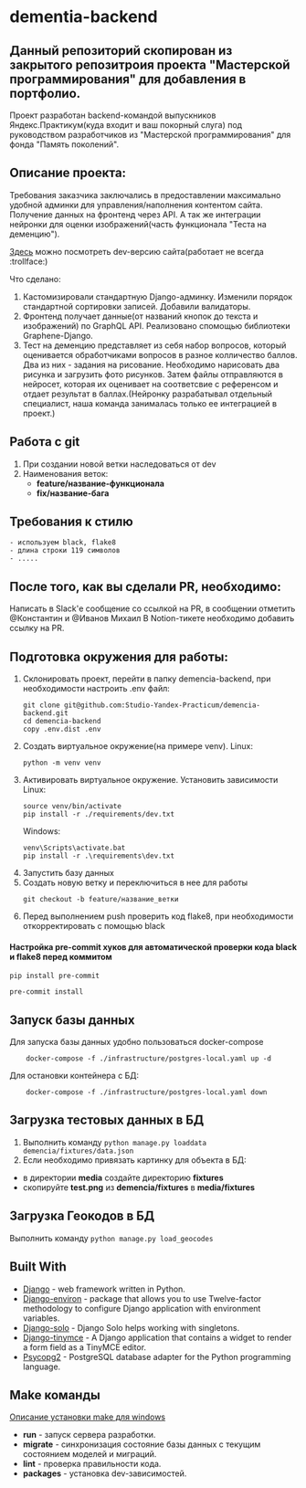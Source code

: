 # dementia-backend


## Данный репозиторий скопирован из закрытого репозитроия проекта "Мастерской программирования" для добавления в портфолио.
Проект разработан backend-командой выпускников Яндекс.Практикум(куда входит и ваш покорный слуга) под руководством разработчиков из "Мастерской программирования" для фонда "Память поколений".

## Описание проекта:
Требования заказчика заключались в предоставлении максимально удобной админки для управления/наполнения контентом сайта.
Получение данных на фронтенд через API.
А так же интеграции нейронки для оценки изображений(часть функционала "Теста на деменцию").


[Здесь](http://dev-demencia.tk/) можно посмотреть dev-версию сайта(работает не всегда :trollface:)

Что сделано:
1. Кастомизировали стандартную Django-админку. Изменили порядок стандартной сортировки записей. Добавили валидаторы.
2. Фронтенд получает данные(от названий кнопок до текста и изображений) по GraphQL API. Реализовано спомощью библиотеки Graphene-Django.
3. Тест на деменцию представляет из себя набор вопросов, который оценивается обработчиками вопросов в разное колличество баллов. Два из них - задания на рисование. Необходимо нарисовать два рисунка и загрузить фото рисунков. Затем файлы отправляются в нейросет, которая их оценивает на соответсвие с референсом и отдает результат в баллах.(Нейронку разрабатывал отдельный специалист, наша команда занималась только ее интеграцией в проект.)

## Работа с git
1. При создании новой ветки наследоваться от dev
2. Наименования веток:
    - **feature/название-функционала**
    - **fix/название-бага**

## Требования к стилю
    - используем black, flake8
    - длина строки 119 символов
    - .....

## После того, как вы сделали PR, необходимо:
Написать в Slack'е сообщение со ссылкой на PR, в сообщении отметить @Константин и @Иванов Михаил
В Notion-тикете необходимо добавить ссылку на PR.

## Подготовка окружения для работы:
1. Склонировать проект, перейти в папку demencia-backend, при необходимости настроить .env файл:
    ```shell
    git clone git@github.com:Studio-Yandex-Practicum/demencia-backend.git
    cd demencia-backend
    copy .env.dist .env
    ```
2. Создать виртуальное окружение(на примере venv).
    Linux:
	```shell
    python -m venv venv
    ```
3. Активировать виртуальное окружение. Установить зависимости
    Linux:
	```shell
    source venv/bin/activate
    pip install -r ./requirements/dev.txt
    ```
	Windows:
	```shell
    venv\Scripts\activate.bat
    pip install -r .\requirements\dev.txt
    ```
4. Запустить базу данных
5. Создать новую ветку и переключиться в нее для работы
	```shell
    git checkout -b feature/название_ветки
    ```
6. Перед выполнением push проверить код flake8, при необходимости откорректировать с помощью black

#### Настройка pre-commit хуков для автоматической проверки кода black и flake8 перед коммитом
```
pip install pre-commit
```
```
pre-commit install
```

## Запуск базы данных
Для запуска базы данных удобно пользоваться docker-compose
```shell
    docker-compose -f ./infrastructure/postgres-local.yaml up -d
```
Для остановки контейнера с БД: 
```shell
    docker-compose -f ./infrastructure/postgres-local.yaml down
```

## Загрузка тестовых данных в БД
1. Выполнить команду ```python manage.py loaddata demencia/fixtures/data.json```
2. Если необходимо привязать картинку для объекта в БД:
  * в директории **media** создайте директорию **fixtures**
  * скопируйте **test.png** из **demencia/fixtures** в **media/fixtures**

## Загрузка Геокодов в БД
Выполнить команду ```python manage.py load_geocodes```

## Built With

* [Django](https://www.djangoproject.com/) - web framework written in Python.
* [Django-environ](https://django-environ.readthedocs.io/en/latest/) - package that allows you to use Twelve-factor methodology to configure Django application with environment variables.
* [Django-solo](https://pypi.org/project/django-solo/) - Django Solo helps working with singletons.
* [Django-tinymce](https://pypi.org/project/django-tinymce/) - A Django application that contains a widget to render a form field as a TinyMCE editor.
* [Psycopg2](https://pypi.org/project/psycopg2-binary/) - PostgreSQL database adapter for the Python programming language.

## Make команды

[Описание установки make для windows](https://gist.github.com/evanwill/0207876c3243bbb6863e65ec5dc3f058)

* **run** - запуск сервера разработки.
* **migrate** - синхронизация состояние базы данных с текущим состоянием моделей и миграций.
* **lint** - проверка правильности кода.
* **packages** - установка dev-зависимостей.
